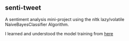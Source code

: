 ## senti-tweet
A sentiment analysis mini-project using the nltk lazy/volatile NaiveBayesClassifier Algorithm.

I learned and understood the model training from [here](https://www.digitalocean.com/community/tutorials/how-to-perform-sentiment-analysis-in-python-3-using-the-natural-language-toolkit-nltk) 
